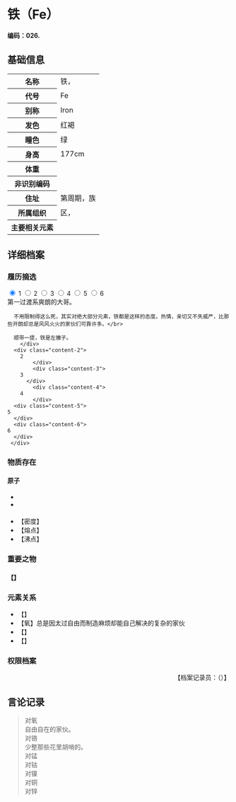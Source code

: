 # 铁（Fe）

**编码：026.**

## 基础信息

<table id="chara">
	<tr><th>名称</th><td>铁，</td></tr>
  <tr><th>代号</th><td>Fe</td></tr>
  <tr><th>别称</th><td>Iron</td></tr>
  <tr><th>发色</th><td>红褐</td></tr>
  <tr><th>瞳色</th><td>绿</td></tr>
  <tr><th>身高</th><td>177cm</td></tr>
  <tr><th>体重</th><td></td></tr>
  <tr><th>非识别编码</th><td></td></tr>
  <tr><th>住址</th><td>第周期，族</td></tr>
  <tr><th>所属组织</th><td>区，</td></tr>
  <tr><th>主要相关元素</th><td></td></tr>
</table>

## 详细档案

### 履历摘选

<section class="tabs">
	        <input id="tab-1" type="radio" name="radio-set" class="tab-selector-1" checked="checked" />
		    <label for="tab-1" class="tab-label-1">1</label>
	        <input id="tab-2" type="radio" name="radio-set" class="tab-selector-2" />
		    <label for="tab-2" class="tab-label-2">2</label>
	        <input id="tab-3" type="radio" name="radio-set" class="tab-selector-3" />
		    <label for="tab-3" class="tab-label-3">3</label>
	        <input id="tab-4" type="radio" name="radio-set" class="tab-selector-4" />
		    <label for="tab-4" class="tab-label-4">4</label>
          <input id="tab-5" type="radio" name="radio-set" class="tab-selector-5" />
        <label for="tab-5" class="tab-label-5">5</label>
          <input id="tab-6" type="radio" name="radio-set" class="tab-selector-6" />
        <label for="tab-6" class="tab-label-6">6</label>
 <div class="clear-shadow"></div>
	<div class="content">
			<div class="content-1">
      第一过渡系爽朗的大哥。</br>

      不用限制得这么死，其实对绝大部分元素，铁都是这样的态度。热情，亲切又不失威严，比那些开朗却总是风风火火的家伙们可靠许多。</br>

      顺带一提，铁是左撇子。
	  	</div>
  	  <div class="content-2">
		2
			</div>
			<div class="content-3">
		3
		  </div>
			<div class="content-4">
		4
			</div>
      <div class="content-5">
    5
      </div>
      <div class="content-6">
    6
      </div>
	 </div>     
</section>

### 物质存在

#### 原子

-
-

####


- 【密度】
- 【熔点】
- 【沸点】

### 重要之物

#### 【】

### 元素关系

- 【】
- 【氧】总是因太过自由而制造麻烦却能自己解决的复杂的家伙
- 【】
- 【】

### 权限档案


<p align="right">【档案记录员：（）】</p>

## 言论记录

>对氧  
自由自在的家伙。  
对铬  
少整那些花里胡哨的。  
对锰  
对钴  
对镍  
对铜  
对锌  
